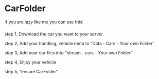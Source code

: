 # CarFolder
If you are lazy like me you can use this!


###
step 1, Download the car you want to your server.

step 2, Add your handling, vehicle meta to "Data - Cars - Your own Folder"

step 3, Add your car files into "stream - cars - Your own Folder"

step 4, Enjoy your vehicle

step 5, "ensure CarFolder"

###

